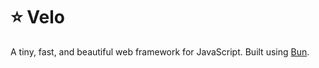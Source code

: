 # ⭐ Velo

A tiny, fast, and beautiful web framework for JavaScript. Built using [Bun](https://bun.sh).
